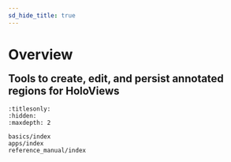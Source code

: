 ```yaml
---
sd_hide_title: true
---
```


# Overview

<h2 style="margin-top: 0.3em;">Tools to create, edit, and persist annotated regions for HoloViews</h2>

```{toctree}
:titlesonly:
:hidden:
:maxdepth: 2

basics/index
apps/index
reference_manual/index
```
